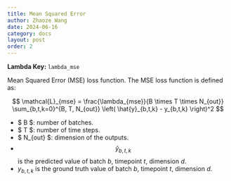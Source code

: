 ```yaml
---
title: Mean Squared Error
author: Zhaoze Wang
date: 2024-06-16
category: docs
layout: post
order: 2
---
```


**Lambda Key:** `lambda_mse`

Mean Squared Error (MSE) loss function. The MSE loss function is defined as:

$$ \mathcal{L}_{mse} = \frac{\lambda_{mse}}{B \times T \times N_{out}} \sum_{b,t,k=0}^{B, T, N_{out}} \left( \hat{y}_{b,t,k} - y_{b,t,k} \right)^2 $$

- $ B $: number of batches.
- $ T $: number of time steps.
- $ N_{out} $: dimension of the outputs.
- $$ \hat{y}_{b,t,k} $$ is the predicted value of batch $b$, timepoint $t$, dimension $d$.
- $y_{b,t,k}$ is the ground truth value of batch $b$, timepoint $t$, dimension $d$.